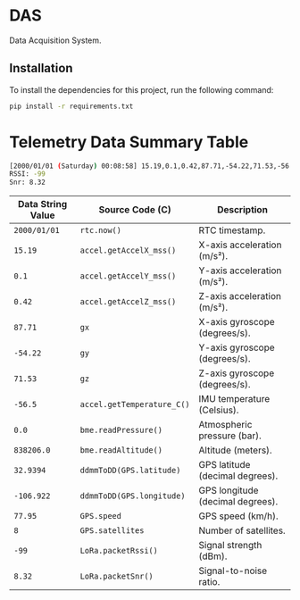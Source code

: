 # DAS

Data Acquisition System.

## Installation

To install the dependencies for this project, run the following command:

```sh
pip install -r requirements.txt
```


# Telemetry Data Summary Table
```bash
[2000/01/01 (Saturday) 00:08:58] 15.19,0.1,0.42,87.71,-54.22,71.53,-56.5,-69.7,0.0,838206.0,0,1,2,32.9394,-106.922,77.95,838206.0,8
RSSI: -99
Snr: 8.32
```

| Data String Value | Source Code (C)                     | Description                                   |
|--------------------|--------------------------------------|-----------------------------------------------|
| `2000/01/01`       | `rtc.now()`                        | RTC timestamp.                               |
| `15.19`            | `accel.getAccelX_mss()`            | X-axis acceleration (m/s²).                  |
| `0.1`              | `accel.getAccelY_mss()`            | Y-axis acceleration (m/s²).                  |
| `0.42`             | `accel.getAccelZ_mss()`            | Z-axis acceleration (m/s²).                  |
| `87.71`            | `gx`                               | X-axis gyroscope (degrees/s).                |
| `-54.22`           | `gy`                               | Y-axis gyroscope (degrees/s).                |
| `71.53`            | `gz`                               | Z-axis gyroscope (degrees/s).                |
| `-56.5`            | `accel.getTemperature_C()`         | IMU temperature (Celsius).                   |
| `0.0`              | `bme.readPressure()`               | Atmospheric pressure (bar).                  |
| `838206.0`         | `bme.readAltitude()`               | Altitude (meters).                           |
| `32.9394`          | `ddmmToDD(GPS.latitude)`           | GPS latitude (decimal degrees).              |
| `-106.922`         | `ddmmToDD(GPS.longitude)`          | GPS longitude (decimal degrees).             |
| `77.95`            | `GPS.speed`                        | GPS speed (km/h).                            |
| `8`                | `GPS.satellites`                   | Number of satellites.                        |
| `-99`              | `LoRa.packetRssi()`                | Signal strength (dBm).                       |
| `8.32`             | `LoRa.packetSnr()`                 | Signal-to-noise ratio.                       |

